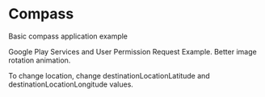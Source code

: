 # Compass
Basic compass application example

Google Play Services and User Permission Request Example.
Better image rotation animation.

To change location, change destinationLocationLatitude and destinationLocationLongitude values.
